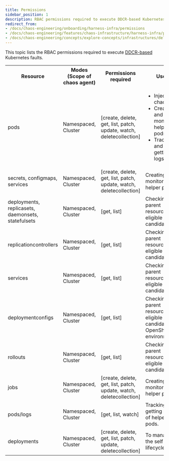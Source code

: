 ```yaml
---
title: Permissions
sidebar_position: 1
description: RBAC permissions required to execute DDCR-based Kubernetes faults.
redirect_from:
- /docs/chaos-engineering/onboarding/harness-infra/permissions
- /docs/chaos-engineering/features/chaos-infrastructure/harness-infra/permissions
- /docs/chaos-engineering/concepts/explore-concepts/infrastructures/delegate/permissions
---
```


This topic lists the RBAC permissions required to execute [DDCR-based](/docs/chaos-engineering/use-harness-ce/infrastructures/#what-is-ddcr) Kubernetes faults.

<table>
<tr>
<th> Resource </th>
<th> Modes (Scope of chaos agent) </th>
<th> Permissions required </th>
<th> Uses </th>
</tr>
<tr>
<td> pods </td>
<td> Namespaced, Cluster </td>
<td> [create, delete, get, list, patch, update, watch, deletecollection] </td>
<td> <ul><li> Injecting chaos. </li>
<li> Creating and monitoring helper pods. </li>
<li>Tracking and getting logs </li></ul></td>
</tr>
<tr>
<td> secrets, configmaps, services </td>
<td> Namespaced, Cluster </td>
<td> [create, delete, get, list, patch, update, watch, deletecollection] </td>
<td> Creating and monitoring helper pods.  </td>
</tr>
<tr>
<td> deployments, replicasets, daemonsets, statefulsets</td>
<td> Namespaced, Cluster </td>
<td> [get, list] </td>
<td> Checking app parent resources as eligible chaos candidate. </td>
</tr>
<tr>
<td> replicationcontrollers</td>
<td> Namespaced, Cluster </td>
<td> [get, list] </td>
<td> Checking app parent resources as eligible chaos candidate. </td>
</tr>
<tr>
<td> services </td>
<td> Namespaced, Cluster </td>
<td> [get, list] </td>
<td> Checking app parent resources as eligible chaos candidate. </td>
</tr>
<tr>
<td> deploymentconfigs </td>
<td> Namespaced, Cluster </td>
<td> [get, list] </td>
<td> Checking app parent resources as eligible chaos candidate in OpenShift environments. </td>
</tr>
<tr>
<td> rollouts </td>
<td> Namespaced, Cluster </td>
<td> [get, list] </td>
<td> Checking app parent resources as eligible chaos candidate. </td>
</tr>
<tr>
<td> jobs </td>
<td> Namespaced, Cluster </td>
<td> [create, delete, get, list, patch, update, watch, deletecollection] </td>
<td> Creating and monitoring helper pods. </td>
</tr>
<tr>
<td> pods/logs</td>
<td> Namespaced, Cluster </td>
<td> [get, list, watch] </td>
<td> Tracking and getting logs of helper pods. </td>
</tr>
<tr>
<td> deployments</td>
<td> Namespaced, Cluster </td>
<td> [create, delete, get, list, patch, update, deletecollection] </td>
<td> To manage the self pod lifecycle. </td>
</tr>
</table>

